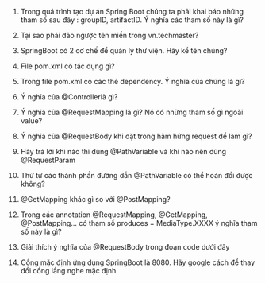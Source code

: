 1. Trong quá trình tạo dự án Spring Boot chúng ta phải khai báo những tham số sau đây : groupID, artifactID. Ý nghĩa các tham số này là gì?

2. Tại sao phải đảo ngược tên miền trong <groupId>vn.techmaster</groupId>?
3. SpringBoot có 2 cơ chế để quản lý thư viện. Hãy kể tên chúng?
4. File pom.xml có tác dụng gì?
5. Trong file pom.xml có các thẻ dependency. Ý nghĩa của chúng là gì?
6. Ý nghĩa của @Controllerlà gì?
7. Ý nghĩa của @RequestMapping là gì? Nó có những tham số gì ngoài value?
8. Ý nghĩa của @RequestBody khi đặt trong hàm hứng request để làm gì?
9. Hãy trả lời khi nào thì dùng @PathVariable và khi nào nên dùng @RequestParam
10. Thứ tự các thành phần đường dẫn @PathVariable có thể hoán đổi được không?
11. @GetMapping khác gì so với @PostMapping?
12. Trong các annotation @RequestMapping, @GetMapping, @PostMapping… có tham số produces = MediaType.XXXX ý nghĩa tham số này là gì?
13. Giải thích ý nghĩa của @RequestBody trong đoạn code dưới đây
14. Cổng mặc định ứng dụng SpringBoot là 8080. Hãy google cách để thay đổi cổng lắng nghe mặc định
